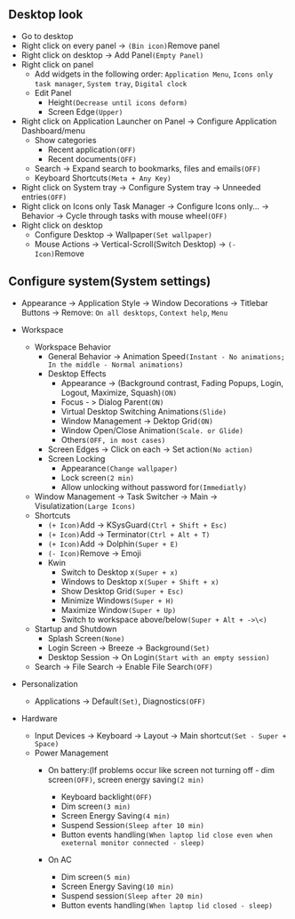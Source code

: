 ## Desktop look
* Go to desktop
* Right click on every panel -> `(Bin icon)`Remove panel
* Right click on desktop -> Add Panel`(Empty Panel)`
* Right click on panel
	* Add widgets in the following order: `Application Menu`, `Icons only task manager`, `System tray`, `Digital clock`
	* Edit Panel
		* Height`(Decrease until icons deform)`
		* Screen Edge`(Upper)`
* Right click on Application Launcher on Panel -> Configure Application Dashboard/menu
	* Show categories
		* Recent application`(OFF)`
		* Recent documents`(OFF)`
	* Search -> Expand search to bookmarks, files and emails`(OFF)`
	* Keyboard Shortcuts`(Meta + Any Key)`
* Right click on System tray -> Configure System tray -> Unneeded entries`(OFF)`
* Right click on Icons only Task Manager -> Configure Icons only... -> Behavior -> Cycle through tasks with mouse wheel`(OFF)`
* Right click on desktop
	* Configure Desktop -> Wallpaper`(Set wallpaper)`
	* Mouse Actions -> Vertical-Scroll(Switch Desktop) -> `(- Icon)`Remove

## Configure system(System settings)
* Appearance -> Application Style -> Window Decorations -> Titlebar Buttons -> Remove: `On all desktops`, `Context help`, `Menu`

* Workspace
	* Workspace Behavior
		* General Behavior -> Animation Speed`(Instant - No animations; In the middle - Normal animations)`
		* Desktop Effects
			* Appearance -> (Background contrast, Fading Popups, Login, Logout, Maximize, Squash)`(ON)`
			* Focus - > Dialog Parent`(ON)`
			* Virtual Desktop Switching Animations`(Slide)`
			* Window Management -> Dektop Grid`(ON)`
			* Window Open/Close Animation`(Scale. or Glide)`
			* Others`(OFF, in most cases)`
		* Screen Edges -> Click on each -> Set action`(No action)`
		* Screen Locking
			* Appearance`(Change wallpaper)`
			* Lock screen`(2 min)`
			* Allow unlocking without password for`(Immediatly)`
	* Window Management -> Task Switcher -> Main -> Visulatization`(Large Icons)`
	* Shortcuts
		* `(+ Icon)`Add -> KSysGuard`(Ctrl + Shift + Esc)`
		* `(+ Icon)`Add -> Terminator`(Ctrl + Alt + T)`
		* `(+ Icon)`Add -> Dolphin`(Super + E)`
		* `(- Icon)`Remove -> Emoji
		* Kwin
			* Switch to Desktop x`(Super + x)`
			* Windows to Desktop x`(Super + Shift + x)`
			* Show Desktop Grid`(Super + Esc)`
			* Minimize Windows`(Super + H)`
			* Maximize Window`(Super + Up)`
			* Switch to workspace above/below`(Super + Alt + ->\<)`
	* Startup and Shutdown
		* Splash Screen`(None)`
		* Login Screen -> Breeze -> Background`(Set)`
		* Desktop Session -> On Login`(Start with an empty session)`
	* Search -> File Search -> Enable File Search`(OFF)`

+ Personalization
	+ Applications -> Default`(Set)`, Diagnostics`(OFF)`

+ Hardware
	+ Input Devices -> Keyboard -> Layout -> Main shortcut`(Set - Super + Space)`
	+ Power Management
		+ On battery:(If problems occur like screen not turning off - dim screen`(OFF)`, screen energy saving`(2 min)`
			+ Keyboard backlight`(OFF)`
			+ Dim screen`(3 min)`
			+ Screen Energy Saving`(4 min)`
			+ Suspend Session`(Sleep after 10 min)`
			+ Button events handling`(When laptop lid close even when exeternal monitor connected - sleep)`

		+ On AC
			+ Dim screen`(5 min)`
			+ Screen Energy Saving`(10 min)`
			+ Suspend session`(Sleep after 20 min)`
			+ Button events handling`(When laptop lid closed - sleep)`
